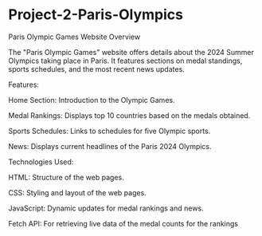 # Project-2-Paris-Olympics
Paris Olympic Games Website
Overview

The "Paris Olympic Games" website offers details about the 2024 Summer Olympics taking place in Paris. It features sections on medal standings, sports schedules, and the most recent news updates.

Features:

Home Section: Introduction to the Olympic Games.

Medal Rankings: Displays top 10 countries based on the medals obtained.

Sports Schedules: Links to schedules for five Olympic sports.

News: Displays current headlines of the Paris 2024 Olympics.

Technologies Used:

HTML: Structure of the web pages.

CSS: Styling and layout of the web pages.

JavaScript: Dynamic updates for medal rankings and news.

Fetch API: For retrieving live data of the medal counts for the rankings
